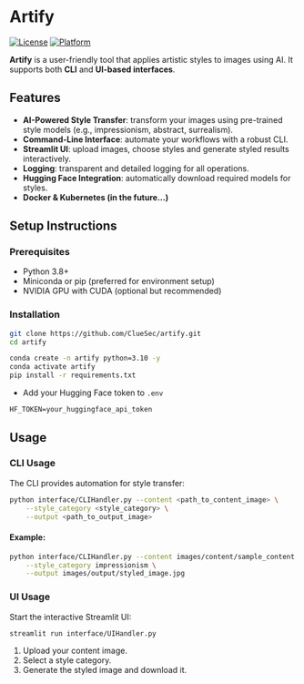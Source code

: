# Artify

[![License](https://img.shields.io/badge/license-MIT-blue.svg)](LICENSE)
[![Platform](https://img.shields.io/badge/platform-Linux%20%7C%20Windows%20%7C%20MacOS-green)](https://github.com/Klus3kk/artify)

**Artify** is a user-friendly tool that applies artistic styles to images using AI. It supports both **CLI** and **UI-based interfaces**.

## Features

- **AI-Powered Style Transfer**: transform your images using pre-trained style models (e.g., impressionism, abstract, surrealism).
- **Command-Line Interface**: automate your workflows with a robust CLI.
- **Streamlit UI**: upload images, choose styles and generate styled results interactively.
- **Logging**: transparent and detailed logging for all operations.
- **Hugging Face Integration**: automatically download required models for styles.
- **Docker & Kubernetes (in the future...)**

## Setup Instructions

### Prerequisites

- Python 3.8+
- Miniconda or pip (preferred for environment setup)
- NVIDIA GPU with CUDA (optional but recommended)

### Installation

```bash
git clone https://github.com/ClueSec/artify.git
cd artify
```

```bash
conda create -n artify python=3.10 -y
conda activate artify
pip install -r requirements.txt
```

- Add your Hugging Face token to `.env`

```
HF_TOKEN=your_huggingface_api_token
```

## Usage

### CLI Usage

The CLI provides automation for style transfer:

```bash
python interface/CLIHandler.py --content <path_to_content_image> \
    --style_category <style_category> \
    --output <path_to_output_image>
```

#### Example:

```bash
python interface/CLIHandler.py --content images/content/sample_content.jpg \
    --style_category impressionism \
    --output images/output/styled_image.jpg
```

### UI Usage

Start the interactive Streamlit UI:

```bash
streamlit run interface/UIHandler.py
```

1. Upload your content image.
2. Select a style category.
3. Generate the styled image and download it.


